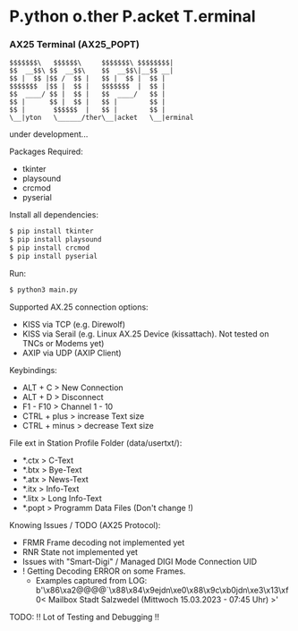 # P.ython o.ther P.acket T.erminal
### AX25 Terminal (AX25_POPT)

    $$$$$$$\   $$$$$$\     $$$$$$$\ $$$$$$$$|
    $$  __$$\ $$  __$$\    $$  __$$\|__$$ __|
    $$ |  $$ |$$ /  $$ |   $$ |  $$ |  $$ |
    $$$$$$$  |$$ |  $$ |   $$$$$$$  |  $$ |
    $$  ____/ $$ |  $$ |   $$  ____/   $$ |
    $$ |      $$ |  $$ |   $$ |        $$ |
    $$ |       $$$$$$  |   $$ |        $$ |
    \__|yton   \______/ther\__|acket   \__|erminal

under development...

Packages Required:
- tkinter
- playsound
- crcmod
- pyserial

Install all dependencies:
  ``` sh
  $ pip install tkinter
  $ pip install playsound
  $ pip install crcmod
  $ pip install pyserial
  ```

Run:
  ``` sh
  $ python3 main.py
  ```

Supported AX.25 connection options:
- KISS via TCP (e.g. Direwolf)
- KISS via Serail (e.g. Linux AX.25 Device (kissattach). Not tested on TNCs or Modems yet)
- AXIP via UDP (AXIP Client)

Keybindings:
- ALT + C > New Connection
- ALT + D > Disconnect
- F1 - F10 > Channel 1 - 10
- CTRL + plus > increase Text size
- CTRL + minus > decrease Text size

File ext in Station Profile Folder (data/usertxt/<USER CALL>):
- *.ctx > C-Text
- *.btx > Bye-Text
- *.atx > News-Text
- *.itx > Info-Text
- *.litx > Long Info-Text
- *.popt > Programm Data Files (Don't change !) 


Knowing Issues / TODO (AX25 Protocol):
- FRMR Frame decoding not implemented yet
- RNR State not implemented yet
- Issues with "Smart-Digi" / Managed DIGI Mode Connection UID
- ! Getting Decoding ERROR on some Frames.
  - Examples captured from LOG:
  b'\x86\xa2@@@@`\x88\x84\x9ejdn\xe0\x88\x9c\xb0jdn\xe3\x13\xf0< Mailbox Stadt Salzwedel (Mittwoch 15.03.2023 - 07:45 Uhr) >'


TODO: !! Lot of Testing and Debugging !!